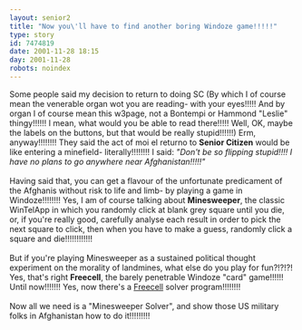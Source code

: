 ```yaml
---
layout: senior2
title: "Now you\'ll have to find another boring Windoze game!!!!!"
type: story
id: 7474819
date: 2001-11-28 18:15
day: 2001-11-28
robots: noindex
---
```

Some people said my decision to return to doing SC (By which I of course mean the venerable organ wot you are reading- with your eyes!!!!! And by organ I of course mean this w3page, not a Bontempi or Hammond "Leslie" thingy!!!!!! I mean, what would you be able to read there!!!!! Well, OK, maybe the labels on the buttons, but that would be really stupid!!!!!!) Erm, anyway!!!!!!!! They said the act of moi el returno to <b>Senior Citizen</b> would be like entering a minefield- literally!!!!!!!! I said: <i>"Don't be so flipping stupid!!!! I have no plans to go anywhere near Afghanistan!!!!!"</i> <br/> <br/>Having said that, you can get a flavour of the unfortunate predicament of the Afghanis without risk to life and limb- by playing a game in Windoze!!!!!!!! Yes, I am of course talking about <b>Minesweeper</b>, the classic WinTelApp in which you randomly click at blank grey square until you die, or, if you're really good, carefully analyse each result in order to pick the next square to click, then when you have to make a guess, randomly click a square and die!!!!!!!!!!!!<br/> <br/>But if you're playing Minesweeper as a sustained political thought experiment on the morality of landmines, what else do you play for fun?!?!?! Yes, that's right <b>Freecell</b>, the barely penetrable Windoze "card" game!!!!!! Until now!!!!!!! Yes, now there's a <a href="http://vipe.technion.ac.il/~shlomif/freecell-solver/">Freecell</a> solver program!!!!!!!!<br/> <br/>Now all we need is a "Minesweeper Solver", and show those US military folks in Afghanistan how to do it!!!!!!!!!

